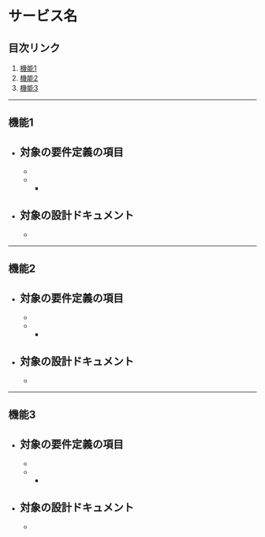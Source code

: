 # サービス名

## 目次リンク
1. [機能1 ](#機能1)
1. [機能2 ](#機能2)
1. [機能3 ](#機能3)
  
---------------------------------------
## 機能1 
  
+ **対象の要件定義の項目**  
  - 
    - 
  - 
    - 
  
+ **対象の設計ドキュメント**  
  - 
  - 
  
---------------------------------------
## 機能2 
  
+ **対象の要件定義の項目**  
  - 
    - 
  - 
    - 
  
+ **対象の設計ドキュメント**  
  - 
  - 
  
---------------------------------------
## 機能3 
  
+ **対象の要件定義の項目**  
  - 
    - 
  - 
    - 
  
+ **対象の設計ドキュメント**  
  - 
  - 
  